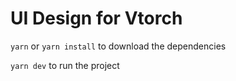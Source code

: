 # UI Design for Vtorch

````yarn```` or ````yarn install```` to download the dependencies

```yarn dev``` to run the project
